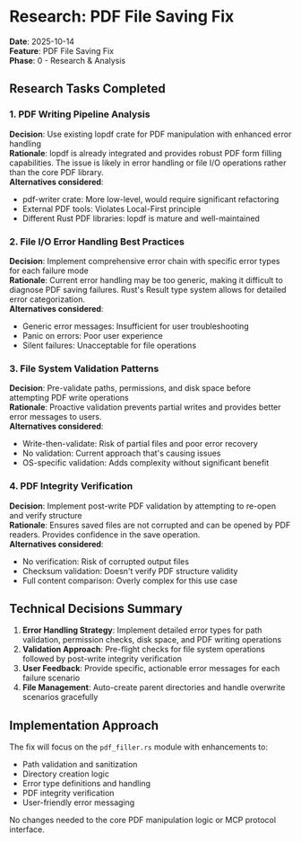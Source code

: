 # Research: PDF File Saving Fix

**Date**: 2025-10-14  
**Feature**: PDF File Saving Fix  
**Phase**: 0 - Research & Analysis

## Research Tasks Completed

### 1. PDF Writing Pipeline Analysis

**Decision**: Use existing lopdf crate for PDF manipulation with enhanced error handling  
**Rationale**: lopdf is already integrated and provides robust PDF form filling capabilities. The issue is likely in error handling or file I/O operations rather than the core PDF library.  
**Alternatives considered**: 
- pdf-writer crate: More low-level, would require significant refactoring
- External PDF tools: Violates Local-First principle
- Different Rust PDF libraries: lopdf is mature and well-maintained

### 2. File I/O Error Handling Best Practices

**Decision**: Implement comprehensive error chain with specific error types for each failure mode  
**Rationale**: Current error handling may be too generic, making it difficult to diagnose PDF saving failures. Rust's Result type system allows for detailed error categorization.  
**Alternatives considered**:
- Generic error messages: Insufficient for user troubleshooting
- Panic on errors: Poor user experience
- Silent failures: Unacceptable for file operations

### 3. File System Validation Patterns

**Decision**: Pre-validate paths, permissions, and disk space before attempting PDF write operations  
**Rationale**: Proactive validation prevents partial writes and provides better error messages to users.  
**Alternatives considered**:
- Write-then-validate: Risk of partial files and poor error recovery
- No validation: Current approach that's causing issues
- OS-specific validation: Adds complexity without significant benefit

### 4. PDF Integrity Verification

**Decision**: Implement post-write PDF validation by attempting to re-open and verify structure  
**Rationale**: Ensures saved files are not corrupted and can be opened by PDF readers. Provides confidence in the save operation.  
**Alternatives considered**:
- No verification: Risk of corrupted output files
- Checksum validation: Doesn't verify PDF structure validity
- Full content comparison: Overly complex for this use case

## Technical Decisions Summary

1. **Error Handling Strategy**: Implement detailed error types for path validation, permission checks, disk space, and PDF writing operations
2. **Validation Approach**: Pre-flight checks for file system operations followed by post-write integrity verification
3. **User Feedback**: Provide specific, actionable error messages for each failure scenario
4. **File Management**: Auto-create parent directories and handle overwrite scenarios gracefully

## Implementation Approach

The fix will focus on the `pdf_filler.rs` module with enhancements to:
- Path validation and sanitization
- Directory creation logic
- Error type definitions and handling
- PDF integrity verification
- User-friendly error messaging

No changes needed to the core PDF manipulation logic or MCP protocol interface.
